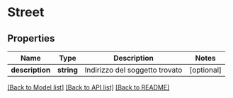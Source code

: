 # Street

## Properties
Name | Type | Description | Notes
------------ | ------------- | ------------- | -------------
**description** | **string** | Indirizzo del soggetto trovato | [optional] 

[[Back to Model list]](../README.md#documentation-for-models) [[Back to API list]](../README.md#documentation-for-api-endpoints) [[Back to README]](../README.md)


